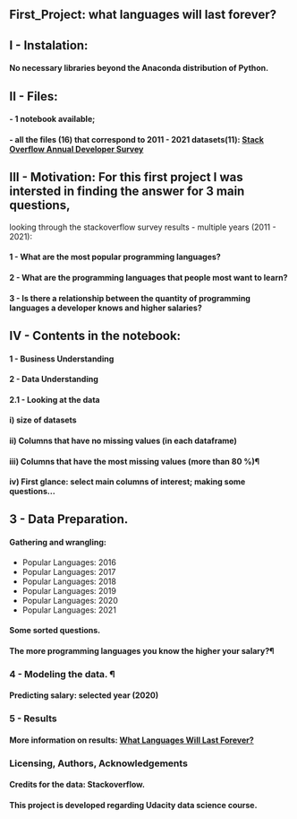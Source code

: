 ## First_Project: what languages will last forever?

## I - Instalation:
#### No necessary libraries beyond the Anaconda distribution of Python.

## II - Files: 
#### - 1 notebook available; 
#### - all the files (16) that correspond to 2011 - 2021 datasets(11): [Stack Overflow Annual Developer Survey](https://insights.stackoverflow.com/survey)

## III - Motivation: For this first project I was intersted in finding the answer for 3 main questions, 
looking through the stackoverflow survey results - multiple years (2011 - 2021):
#### 1 - What are the most popular programming languages?
#### 2 - What are the programming languages that people most want to learn?
#### 3 - Is there a relationship between the quantity of programming languages a developer knows and higher salaries?

## IV  - Contents in the notebook:
#### 1 - Business Understanding
#### 2 - Data Understanding
#### 2.1 - Looking at the data
#### i) size of datasets
#### ii) Columns that have no missing values (in each dataframe)
#### iii) Columns that have the most missing values (more than 80 %)¶
#### iv) First glance: select main columns of interest; making some questions...

## 3 - Data Preparation.
#### Gathering and wrangling:
- Popular Languages: 2016
- Popular Languages: 2017
- Popular Languages: 2018
- Popular Languages: 2019
- Popular Languages: 2020
- Popular Languages: 2021
#### Some sorted questions.
#### The more programming languages you know the higher your salary?¶
### 4 - Modeling the data. ¶
#### Predicting salary: selected year (2020)
### 5 - Results
#### More information on results: [What Languages Will Last Forever?](https://medium.com/@anateresa.mdneto/what-languages-will-last-forever-7bda61ebe19c)

### Licensing, Authors, Acknowledgements
#### Credits for the data: Stackoverflow.
#### This project is developed regarding Udacity data science course.   
